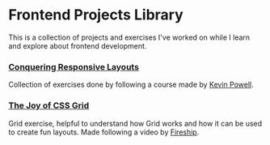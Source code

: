 
# Frontend Projects Library

This is a collection of projects and exercises I've worked on while I learn and explore about frontend development.

### [Conquering Responsive Layouts](./conquering-responsive-layouts/)

Collection of exercises done by following a course made by [Kevin Powell](https://courses.kevinpowell.co/view/courses/conquering-responsive-layouts).


### [The Joy of CSS Grid](./the-joy-of-css-grid/)
Grid exercise, helpful to understand how Grid works and how it can be used to create fun layouts. Made following a video by [Fireship](https://www.youtube.com/watch?v=705XCEruZFs).

